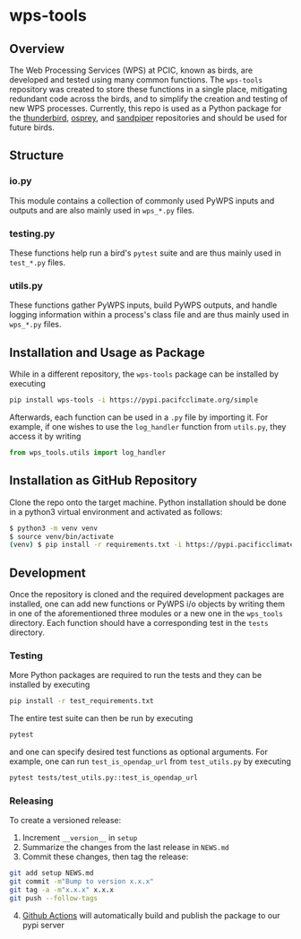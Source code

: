# wps-tools


## Overview

The Web Processing Services (WPS) at PCIC, known as birds, are developed and tested using many common functions. The `wps-tools` repository was created to store these functions in a single place, mitigating redundant code across the birds, and to simplify the creation and testing of new WPS processes. Currently, this repo is used as a Python package for the [thunderbird](https://github.com/pacificclimate/thunderbird), [osprey](https://github.com/pacificclimate/osprey), and [sandpiper](https://github.com/pacificclimate/sandpiper) repositories and should be used for future birds.

## Structure

### io.py

This module contains a collection of commonly used PyWPS inputs and outputs and are also mainly used in `wps_*.py` files.

### testing.py

These functions help run a bird's `pytest` suite and are thus mainly used in `test_*.py` files. 

### utils.py

These functions gather PyWPS inputs, build PyWPS outputs, and handle logging information within a process's class file and are thus mainly used in `wps_*.py` files.

## Installation and Usage as Package

While in a different repository, the `wps-tools` package can be installed by executing

```bash
pip install wps-tools -i https://pypi.pacifcclimate.org/simple
```

Afterwards, each function can be used in a `.py` file by importing it. For example, if one wishes to use the `log_handler` function from `utils.py`, they access it by writing

```python
from wps_tools.utils import log_handler
```

## Installation as GitHub Repository

Clone the repo onto the target machine. Python installation should be done in a python3 virtual environment and activated as follows:

```bash
$ python3 -m venv venv
$ source venv/bin/activate
(venv) $ pip install -r requirements.txt -i https://pypi.pacificclimate.org/simple
```

## Development

Once the repository is cloned and the required development packages are installed, one can add new functions or PyWPS i/o objects by writing them in one of the aforementioned three modules or a new one in the `wps_tools` directory. Each function should have a corresponding test in the `tests` directory.

### Testing

More Python packages are required to run the tests and they can be installed by executing

```bash
pip install -r test_requirements.txt
```

The entire test suite can then be run by executing

```bash
pytest
```

and one can specify desired test functions as optional arguments. For example, one can run `test_is_opendap_url` from `test_utils.py` by executing

```bash
pytest tests/test_utils.py::test_is_opendap_url
```

### Releasing

To create a versioned release:

1. Increment `__version__` in `setup`
2. Summarize the changes from the last release in `NEWS.md`
3. Commit these changes, then tag the release:

  ```bash
git add setup NEWS.md
git commit -m"Bump to version x.x.x"
git tag -a -m"x.x.x" x.x.x
git push --follow-tags
  ```
4. [Github Actions](https://github.com/pacificclimate/climate-explorer-data-prep/blob/i130-full-actions/.github/workflows/pypi-publish.yml) will automatically build and publish the package to our pypi server